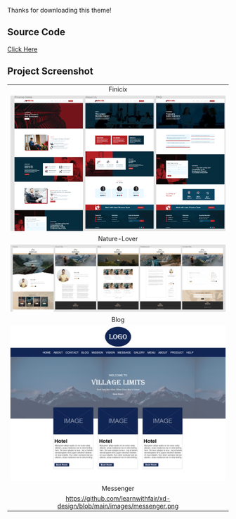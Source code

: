 Thanks for downloading this theme!

## Source Code

[Click Here](https://mega.nz/folder/hbNXCA7Y#mrZpPq61q0F0IbhRdCMumg)

## Project Screenshot

|                                                                                                    |
| :------------------------------------------------------------------------------------------------: |
|                                              Finicix                                               |
|    ![Finicix](https://github.com/learnwithfair/xd-design/blob/main/images/Business-Finicix.png)    |
|                                            Nature-Lover                                            |
| ![Nature-Lover](https://github.com/learnwithfair/xd-design/blob/main/images/Blog-Nature-Lover.png) |
|                                                Blog                                                |
|           ![Blog](https://github.com/learnwithfair/xd-design/blob/main/images/Blog.png)            |
|                                             Messenger                                              |
|             https://github.com/learnwithfair/xd-design/blob/main/images/messenger.png              |
